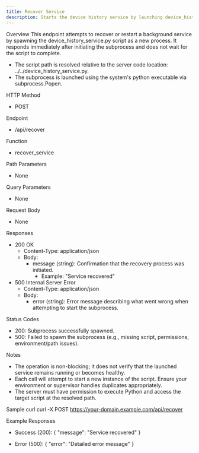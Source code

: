 ```yaml
---
title: Recover Service
description: Starts the device history service by launching device_history_service.py in a new subprocess and returns immediately with the outcome.
---
```


Overview
This endpoint attempts to recover or restart a background service by spawning the device_history_service.py script as a new process. It responds immediately after initiating the subprocess and does not wait for the script to complete.

- The script path is resolved relative to the server code location: ../../device_history_service.py.
- The subprocess is launched using the system's python executable via subprocess.Popen.

HTTP Method
- POST

Endpoint
- /api/recover

Function
- recover_service

Path Parameters
- None

Query Parameters
- None

Request Body
- None

Responses
- 200 OK
  - Content-Type: application/json
  - Body:
    - message (string): Confirmation that the recovery process was initiated.
      - Example: "Service recovered"
- 500 Internal Server Error
  - Content-Type: application/json
  - Body:
    - error (string): Error message describing what went wrong when attempting to start the subprocess.

Status Codes
- 200: Subprocess successfully spawned.
- 500: Failed to spawn the subprocess (e.g., missing script, permissions, environment/path issues).

Notes
- The operation is non-blocking; it does not verify that the launched service remains running or becomes healthy.
- Each call will attempt to start a new instance of the script. Ensure your environment or supervisor handles duplicates appropriately.
- The server must have permission to execute Python and access the target script at the resolved path.

Sample curl
    curl -X POST https://your-domain.example.com/api/recover

Example Responses
- Success (200):
  {
    "message": "Service recovered"
  }

- Error (500):
  {
    "error": "Detailed error message"
  }